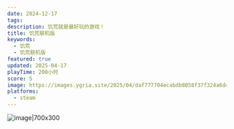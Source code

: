 ```yaml
---
date: 2024-12-17
tags: 
description: 饥荒就是最好玩的游戏！
title: 饥荒联机版
keywords:
  - 饥荒
  - 饥荒联机版
featured: true
updated: 2025-04-17
playTime: 200小时
score: 5
image: https://images.ygria.site/2025/04/daf777704ecabdb8058f37f324a6d4e8.webp
platforms:
  - steam
---
```


![image|700x300](https://images.ygria.site/2025/04/daf777704ecabdb8058f37f324a6d4e8.webp)


